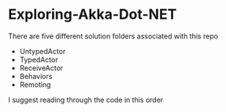 # Exploring-Akka-Dot-NET

There are five different solution folders associated with this repo
* UntypedActor
* TypedActor
* ReceiveActor
* Behaviors
* Remoting

I suggest reading through the code in this order